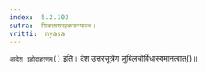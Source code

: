 ```yaml
---
index:  5.2.103
sutra:  सिकताशरह्कराभ्याञ्च।
vritti:  nyasa
---
```


`आदेश इहोदाहरणम्()` इति। देश उत्तरसूत्रेण लुबिलचोर्विधास्यमानत्वात्()॥
